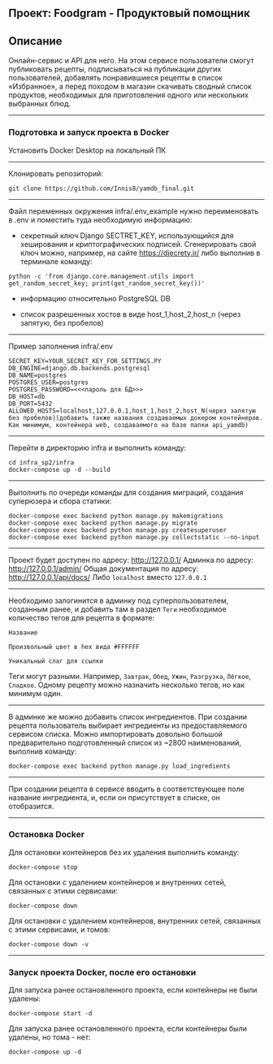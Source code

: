 ## Проект: Foodgram - Продуктовый помощник

## Описание
Онлайн-сервис и API для него. На этом сервисе пользователи смогут публиковать рецепты, подписываться на публикации других пользователей, добавлять понравившиеся рецепты в список «Избранное», а перед походом в магазин скачивать сводный список продуктов, необходимых для приготовления одного или нескольких выбранных блюд.

***
### Подготовка и запуск проекта в Docker
Установить Docker Desktop на локальный ПК

***
Клонировать репозиторий:

```
git clone https://github.com/Innis8/yamdb_final.git

```

***
Файл переменных окружения infra/.env_example нужно переименовать в .env и поместить туда необходимую информацию:
- секретный ключ Django SECTRET_KEY, использующийся для хеширования и криптографических подписей. Сгенерировать свой ключ можно, например, на сайте https://djecrety.ir/ либо выполнив в терминале команду:
```
python -c 'from django.core.management.utils import get_random_secret_key; print(get_random_secret_key())'
```
- информацию относительно PostgreSQL DB

- список разрешенных хостов в виде host_1,host_2,host_n (через запятую, без пробелов)

***
Пример заполнения infra/.env

```
SECRET_KEY=YOUR_SECRET_KEY_FOR_SETTINGS.PY
DB_ENGINE=django.db.backends.postgresql
DB_NAME=postgres
POSTGRES_USER=postgres
POSTGRES_PASSWORD=<<<пароль для БД>>>
DB_HOST=db
DB_PORT=5432
ALLOWED_HOSTS=localhost,127.0.0.1,host_1,host_2,host_N(через запятую без пробелов)(добавить также названия создаваемых докером контейнеров. Как минимум, контейнера web, создаваемого на базе папки api_yamdb)
```

***
Перейти в директорию infra и выполнить команду:

```
cd infra_sp2/infra
docker-compose up -d --build
```

***
Выполнить по очереди команды для создания миграций, создания суперюзера и сбора статики:

```
docker-compose exec backend python manage.py makemigrations
docker-compose exec backend python manage.py migrate
docker-compose exec backend python manage.py createsuperuser
docker-compose exec backend python manage.py collectstatic --no-input
```

***
Проект будет доступен по адресу: http://127.0.0.1/ 
Админка по адресу: http://127.0.0.1/admin/ 
Общая документация по адресу: http://127.0.0.1/api/docs/
Либо `localhost` вместо `127.0.0.1`

***
Необходимо залогинится в админку под суперпользователем, созданным ранее, и добавить там в раздел `Теги` необходимое количество тегов для рецепта в формате:

`Название`

`Произвольный цвет в hex вида #FFFFFF`

`Уникальный слаг для ссылки`

Теги могут разными. Например, `Завтрак`, `Обед`, `Ужин`, `Разгрузка`, `Лёгкое`, `Сладкое`. Одному рецепту можно назначить несколько тегов, но как минимум один.

***
В админке же можно добавить список ингредиентов. При создании рецепта пользователь выбирает ингредиенты из предоставляемого сервисом списка. Можно импортировать довольно большой предварительно подготовленный список из ~2800 наименований, выполнив команду:

```
docker-compose exec backend python manage.py load_ingredients
```

***
При создании рецепта в сервисе вводить в соответствующее поле название ингредиента, и, если он присутствует в списке,  он отобразится.

***
### Остановка Docker

Для остановки контейнеров без их удаления выполнить команду:

```
docker-compose stop
```

Для остановки с удалением контейнеров и внутренних сетей, связанных с этими сервисами:

```
docker-compose down
```

Для остановки с удалением контейнеров, внутренних сетей, связанных с этими сервисами, и томов:

```
docker-compose down -v
```

***
### Запуск проекта Docker, после его остановки

Для запуска ранее остановленного проекта, если контейнеры не были удалены:

```
docker-compose start -d
```

Для запуска ранее остановленного проекта, если контейнеры были удалены, но тома - нет:

```
docker-compose up -d
```
